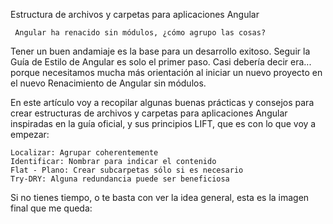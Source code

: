 Estructura de archivos y carpetas para aplicaciones Angular

     Angular ha renacido sin módulos, ¿cómo agrupo las cosas? 

Tener un buen andamiaje es la base para un desarrollo exitoso. Seguir la Guía de Estilo de Angular es solo el primer paso. Casi debería decir era... porque necesitamos mucha más orientación al iniciar un nuevo proyecto en el nuevo Renacimiento de Angular sin módulos.

En este artículo voy a recopilar algunas buenas prácticas y consejos para crear estructuras de archivos y carpetas para aplicaciones Angular inspiradas en la guía oficial, y sus principios LIFT, que es con lo que voy a empezar:

    Localizar: Agrupar coherentemente
    Identificar: Nombrar para indicar el contenido
    Flat - Plano: Crear subcarpetas sólo si es necesario
    Try-DRY: Alguna redundancia puede ser beneficiosa

Si no tienes tiempo, o te basta con ver la idea general, esta es la imagen final que me queda:
